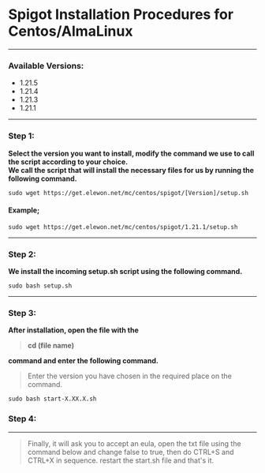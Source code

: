 # Spigot Installation Procedures for Centos/AlmaLinux
---

### Available Versions:

* 1.21.5
* 1.21.4
* 1.21.3
* 1.21.1

---

### Step 1:

**Select the version you want to install, modify the command we use to call the script according to your choice.** <br>
**We call the script that will install the necessary files for us by running the following command.** <br>

```
sudo wget https://get.elewon.net/mc/centos/spigot/[Version]/setup.sh
```

#### Example;

```
sudo wget https://get.elewon.net/mc/centos/spigot/1.21.1/setup.sh
```

---

### Step 2:

**We install the incoming setup.sh script using the following command.**

```
sudo bash setup.sh
```
---

### Step 3:

**After installation, open the file with the <blockquote>cd (file name)</blockquote> command and enter the following command.**

<blockquote>Enter the version you have chosen in the required place on the command.</blockquote>

```
sudo bash start-X.XX.X.sh
```

### Step 4:

---

<blockquote>Finally, it will ask you to accept an eula, open the txt file using the command below and change false to true, then do CTRL+S and CTRL+X in sequence. restart the start.sh file and that's it.</blockquote>
